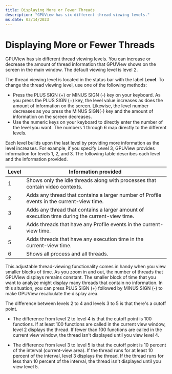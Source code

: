 ```yaml
---
title: Displaying More or Fewer Threads
description: "GPUView has six different thread viewing levels."
ms.date: 03/14/2023
---
```


# Displaying More or Fewer Threads  

GPUView has six different thread viewing levels. You can increase or decrease the amount of thread information that GPUView shows on the screen in the main window. The default viewing level is level 2.

The thread viewing level is located in the status bar with the label **Level**. To change the thread viewing level, use one of the following methods:

* Press the PLUS SIGN (+) or MINUS SIGN (-) key on your keyboard. As you press the PLUS SIGN (+) key, the level value increases as does the amount of information on the screen. Likewise, the level number decreases as you press the MINUS SIGN(-) key and the amount of information on the screen decreases.
* Use the numeric keys on your keyboard to directly enter the number of the level you want. The numbers 1 through 6 map directly to the different levels.  

Each level builds upon the last level by providing more information as the level increases. For example, if you specify Level 3, GPUView provides information for levels 1, 2, and 3. The following table describes each level and the information provided.  

| Level | Information provided                                                                            |
|-------|-------------------------------------------------------------------------------------------------|
| 1     | Shows only the idle threads along with processes that contain video contexts.                   |
| 2     | Adds any thread that contains a larger number of Profile events in the current-view time.       |
| 3     | Adds any thread that contains a larger amount of execution time during the current-view time.   |
| 4     | Adds threads that have any Profile events in the current-view time.                             |
| 5     | Adds threads that have any execution time in the current-view time.                             |
| 6     | Shows all process and all threads.                                                              |  

This adjustable thread-viewing functionality comes in handy when you view smaller blocks of time. As you zoom in and out, the number of threads that GPUView displays remains constant. The smaller block of time that you want to analyze might display many threads that contain no information. In this situation, you can press PLUS SIGN (+) followed by MINUS SIGN (-) to make GPUView recalculate the display area.

The difference between levels 2 to 4 and levels 3 to 5 is that there's a cutoff point.

* The difference from level 2 to level 4 is that the cutoff point is 100 functions. If at least 100 functions are called in the current view window, level 2 displays the thread. If fewer than 100 functions are called in the current view window, the thread isn't displayed until you view level 4.

* The difference from level 3 to level 5 is that the cutoff point is 10 percent of the interval (current-view area). If the thread runs for at least 10 percent of the interval, level 3 displays the thread. If the thread runs for less than 10 percent of the interval, the thread isn't displayed until you view level 5.
